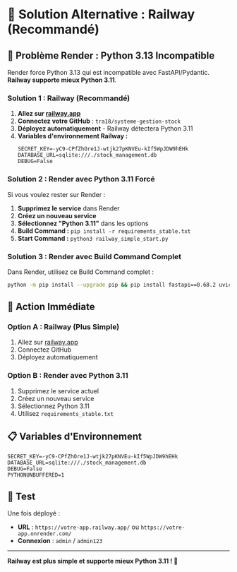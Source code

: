 # 🚀 Solution Alternative : Railway (Recommandé)

## 🚨 Problème Render : Python 3.13 Incompatible

Render force Python 3.13 qui est incompatible avec FastAPI/Pydantic. **Railway supporte mieux Python 3.11**.

### **Solution 1 : Railway (Recommandé)**

1. **Allez sur [railway.app](https://railway.app)**
2. **Connectez votre GitHub** : `tra18/systeme-gestion-stock`
3. **Déployez automatiquement** - Railway détectera Python 3.11
4. **Variables d'environnement Railway :**
   ```
   SECRET_KEY=-yC9-CPfZhOre1J-wtjk27pKNVEu-kIf5WpJDW9hEHk
   DATABASE_URL=sqlite:///./stock_management.db
   DEBUG=False
   ```

### **Solution 2 : Render avec Python 3.11 Forcé**

Si vous voulez rester sur Render :

1. **Supprimez le service** dans Render
2. **Créez un nouveau service**
3. **Sélectionnez "Python 3.11"** dans les options
4. **Build Command :** `pip install -r requirements_stable.txt`
5. **Start Command :** `python3 railway_simple_start.py`

### **Solution 3 : Render avec Build Command Complet**

Dans Render, utilisez ce Build Command complet :

```bash
python -m pip install --upgrade pip && pip install fastapi==0.68.2 uvicorn[standard]==0.15.0 sqlalchemy==1.4.23 pydantic==1.8.2 python-jose[cryptography]==3.3.0 passlib[bcrypt]==1.7.4 python-multipart==0.0.5 reportlab==3.6.13 python-dateutil==2.8.2 alembic==1.7.7
```

## 🎯 **Action Immédiate**

### **Option A : Railway (Plus Simple)**
1. Allez sur [railway.app](https://railway.app)
2. Connectez GitHub
3. Déployez automatiquement

### **Option B : Render avec Python 3.11**
1. Supprimez le service actuel
2. Créez un nouveau service
3. Sélectionnez Python 3.11
4. Utilisez `requirements_stable.txt`

## 📋 **Variables d'Environnement**

```
SECRET_KEY=-yC9-CPfZhOre1J-wtjk27pKNVEu-kIf5WpJDW9hEHk
DATABASE_URL=sqlite:///./stock_management.db
DEBUG=False
PYTHONUNBUFFERED=1
```

## 🧪 **Test**

Une fois déployé :
- **URL** : `https://votre-app.railway.app/` ou `https://votre-app.onrender.com/`
- **Connexion** : `admin` / `admin123`

---

**Railway est plus simple et supporte mieux Python 3.11 ! 🚀**

